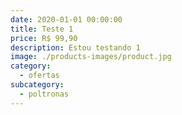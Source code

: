 ```yaml
---
date: 2020-01-01 00:00:00
title: Teste 1
price: R$ 99,90
description: Estou testando 1
image: ./products-images/product.jpg
category:
  - ofertas
subcategory:
  - poltronas
---
```

